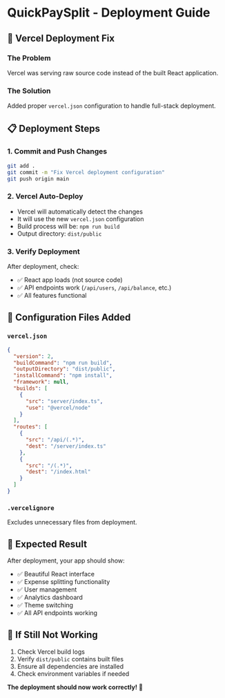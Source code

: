# QuickPaySplit - Deployment Guide

## 🚀 Vercel Deployment Fix

### The Problem
Vercel was serving raw source code instead of the built React application.

### The Solution
Added proper `vercel.json` configuration to handle full-stack deployment.

## 📋 Deployment Steps

### 1. Commit and Push Changes
```bash
git add .
git commit -m "Fix Vercel deployment configuration"
git push origin main
```

### 2. Vercel Auto-Deploy
- Vercel will automatically detect the changes
- It will use the new `vercel.json` configuration
- Build process will be: `npm run build`
- Output directory: `dist/public`

### 3. Verify Deployment
After deployment, check:
- ✅ React app loads (not source code)
- ✅ API endpoints work (`/api/users`, `/api/balance`, etc.)
- ✅ All features functional

## 🔧 Configuration Files Added

### `vercel.json`
```json
{
  "version": 2,
  "buildCommand": "npm run build",
  "outputDirectory": "dist/public",
  "installCommand": "npm install",
  "framework": null,
  "builds": [
    {
      "src": "server/index.ts",
      "use": "@vercel/node"
    }
  ],
  "routes": [
    {
      "src": "/api/(.*)",
      "dest": "/server/index.ts"
    },
    {
      "src": "/(.*)",
      "dest": "/index.html"
    }
  ]
}
```

### `.vercelignore`
Excludes unnecessary files from deployment.

## 🎯 Expected Result

After deployment, your app should show:
- ✅ Beautiful React interface
- ✅ Expense splitting functionality
- ✅ User management
- ✅ Analytics dashboard
- ✅ Theme switching
- ✅ All API endpoints working

## 🚨 If Still Not Working

1. Check Vercel build logs
2. Verify `dist/public` contains built files
3. Ensure all dependencies are installed
4. Check environment variables if needed

**The deployment should now work correctly!** 🚀
